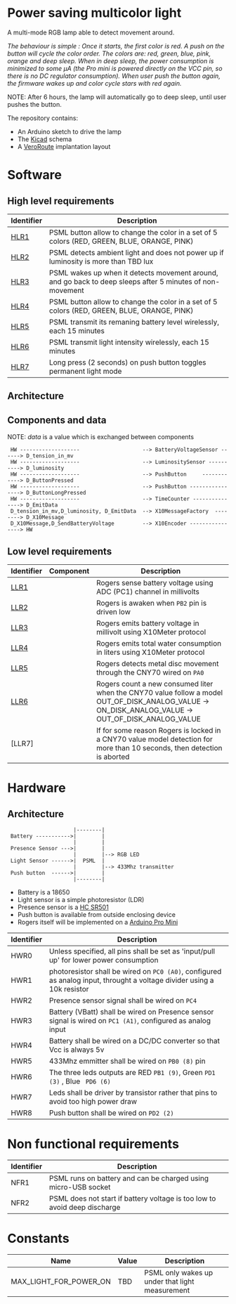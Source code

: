# Power saving multicolor light

A multi-mode RGB lamp able to detect movement around.

_The behaviour is simple : Once it starts, the first color is red. A push on the button will cycle the color order. The colors are: red, green, blue, pink, orange and deep sleep.
When in deep sleep, the power consumption is minimized to some µA (the Pro mini is powered directly on the VCC pin, so there is no DC regulator consumption).
When user push the button again, the firmware wakes up and color cycle stars with red again._

NOTE: After 6 hours, the lamp will automatically go to deep sleep, until user pushes the button.

The repository contains:

- An Arduino sketch to drive the lamp
- The [Kicad](http://kicad-pcb.org/) schema
- A [VeroRoute](https://sourceforge.net/projects/veroroute/) implantation layout

# Software

## High level requirements

| Identifier             | Description                                                                                               |
| ---------------------- | --------------------------------------------------------------------------------------------------------- |
| [HLR1](../../issues/1) | PSML button allow to change the color in a set of 5 colors (RED, GREEN, BLUE, ORANGE, PINK)               |
| [HLR2](../../issues/2) | PSML detects ambient light and does not power up if luminosity is more than TBD lux                       |
| [HLR3](../../issues/3) | PSML wakes up when it detects movement around, and go back to deep sleeps after 5 minutes of non-movement |
| [HLR4](../../issues/4) | PSML button allow to change the color in a set of 5 colors (RED, GREEN, BLUE, ORANGE, PINK)               |
| [HLR5](../../issues/5) | PSML transmit its remaning battery level wirelessly, each 15 minutes                                      |
| [HLR6](../../issues/6) | PSML transmit light intensity wirelessly, each 15 minutes                                                 |
| [HLR7](../../issues/7) | Long press (2 seconds) on push button toggles permanent light mode                                        |

## Architecture

## Components and data

NOTE: _data_ is a value which is exchanged between components

```
 HW -------------------                    --> BatteryVoltageSensor ------> D_tension_in_mv
 HW -------------------                    --> LuminositySensor ----------> D_luminosity
 HW -------------------                    --> PushButton     ------------> D_ButtonPressed
 HW -------------------                    --> PushButton ----------------> D_ButtonLongPressed
 HW -------------------                    --> TimeCounter ---------------> D_EmitData
 D_tension_in_mv,D_luminosity, D_EmitData  --> X10MessageFactory  --------> D_X10Message
 D_X10Message,D_SendBatteryVoltage         --> X10Encoder ----------------> HW
```

## Low level requirements

| Identifier              | Component | Description                                                                                                                                        |
| ----------------------- | --------- | -------------------------------------------------------------------------------------------------------------------------------------------------- |
| [LLR1](../../issues/5)  |           | Rogers sense battery voltage using ADC (PC1) channel in millivolts                                                                                 |
| [LLR2](../../issues/6)  |           | Rogers is awaken when `PB2` pin is driven low                                                                                                      |
| [LLR3](../../issues/7)  |           | Rogers emits battery voltage in millivolt using X10Meter protocol                                                                                  |
| [LLR4](../../issues/8)  |           | Rogers emits total water consumption in liters using X10Meter protocol                                                                             |
| [LLR5](../../issues/9)  |           | Rogers detects metal disc movement through the CNY70 wired on `PA0`                                                                                |
| [LLR6](../../issues/10) |           | Rogers count a new consumed liter when the CNY70 value follow a model OUT_OF_DISK_ANALOG_VALUE -> ON_DISK_ANALOG_VALUE -> OUT_OF_DISK_ANALOG_VALUE |
| [LLR7]                  |           | If for some reason Rogers is locked in a CNY70 value model detection for more than 10 seconds, then detection is aborted                           |

# Hardware

## Architecture

```
                     |--------|
 Battery ----------->|        |
                     |        |
 Presence Sensor --->|        |
                     |        |--> RGB LED
 Light Sensor ------>|  PSML  |
                     |        |--> 433Mhz transmitter
 Push button  ------>|        |
                     |--------|

```

- Battery is a 18650
- Light sensor is a simple photoresistor (LDR)
- Presence sensor is a [HC SR501](https://www.makerguides.com/hc-sr501-arduino-tutorial/)
- Push button is available from outside enclosing device
- Rogers itself will be implemented on a [Arduino Pro Mini](https://docs.arduino.cc/retired/boards/arduino-pro-mini)

| Identifier | Description                                                                                                             |
| ---------- | ----------------------------------------------------------------------------------------------------------------------- |
| HWR0       | Unless specified, all pins shall be set as 'input/pull up' for lower power consumption                                  |
| HWR1       | photoresistor shall be wired on `PC0 (A0)`, configured as analog input, throught a voltage divider using a 10k resistor |
| HWR2       | Presence sensor signal shall be wired on `PC4`                                                                          |
| HWR3       | Battery (VBatt) shall be wired on Presence sensor signal is wired on `PC1 (A1)`, configured as analog input             |
| HWR4       | Battery shall be wired on a DC/DC converter so that Vcc is always 5v                                                    |
| HWR5       | 433Mhz emmitter shall be wired on `PB0 (8)` pin                                                                         |
| HWR6       | The three leds outputs are RED `PB1 (9)`, Green `PD1 (3)` , Blue ` PD6 (6)`                                             |
| HWR7       | Leds shall be driver by transistor rather that pins to avoid too high power draw                                        |
| HWR8       | Push button shall be wired on `PD2 (2)`                                                                                 |

# Non functional requirements

| Identifier | Description                                                               |
| ---------- | ------------------------------------------------------------------------- |
| NFR1       | PSML runs on battery and can be charged using micro-USB socket            |
| NFR2       | PSML does not start if battery voltage is too low to avoid deep discharge |

# Constants

| Name                   | Value | Description                                     |
| ---------------------- | ----- | ----------------------------------------------- |
| MAX_LIGHT_FOR_POWER_ON | TBD   | PSML only wakes up under that light measurement |
